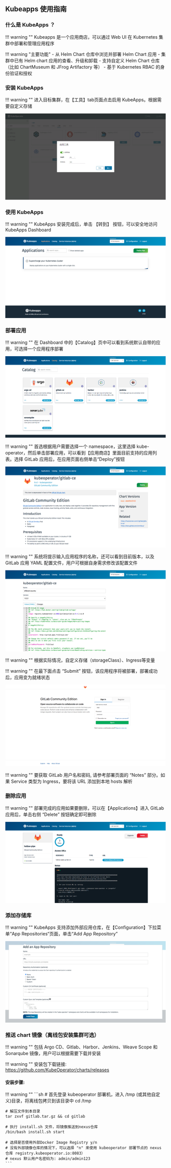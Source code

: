 ## Kubeapps 使用指南

### 什么是 KubeApps ？

!!! warning ""
    Kubeapps 是一个应用商店，可以通过 Web UI 在 Kubernetes 集群中部署和管理应用程序

!!! warning "主要功能"
    - 从 Helm Chart 仓库中浏览并部署 Helm Chart 应用
    - 集群中已有 Helm chart 应用的查看、升级和卸载
    - 支持自定义 Helm Chart 仓库（比如 ChartMuseum 和 JFrog Artifactory 等）
    - 基于 Kubernetes RBAC 的身份验证和授权

### 安装 KubeApps

!!! warning ""
    进入目标集群，在【工具】tab页面点击启用 KubeApps。根据需要自定义存储

![kubeapps-2](../img/guidelines/kubeapps/kubeapps-2.png)

### 使用 KubeApps

!!! warning ""
    KubeApps 安装完成后，单击 【转到】 按钮，可以安全地访问 KubeApps Dashboard

![kubeapps-3](../img/guidelines/kubeapps/kubeapps-3.png)

### 部署应用

!!! warning ""
    在 Dashboard 中的【Catalog】页中可以看到系统默认自带的应用，可选择一个应用程序部署

![kubeapps-4](../img/guidelines/kubeapps/kubeapps-4.png)


!!! warning ""
    首选根据用户需要选择一个 namespace，这里选择 kube-operator，然后单击部署应用，可以看到【应用商店】里面目前支持的应用列表。选择 GitLab 应用后，在应用页面右侧单击“Deploy”按钮

![gitlab-1](../img/guidelines/kubeapps/gitlab-1.png)

!!! warning ""
    系统将提示输入应用程序的名称，还可以看到目前版本，以及 GitLab 应用 YAML 配置文件，用户可根据自身需求修改该配置文件

![gitlab-2](../img/guidelines/kubeapps/gitlab-2.png)

!!! warning ""
    根据实际情况，自定义存储（storageClass）、Ingress等变量

!!! warning ""
    在最下面点击 “Submit” 按钮，该应用程序将被部署，部署成功后，应用变为就绪状态

![gitlab-3](../img/guidelines/kubeapps/gitlab-3.png)

!!! warning ""
    要获取 GitLab 用户名和密码, 请参考部署页面的 “Notes” 部分。如果 Service 类型为 Ingress，要将该 URL 添加到本地 hosts 解析

### 删除应用

!!! warning ""
    部署完成的应用如果要删除，可以在【Applications】进入 GitLab 应用后，单击右侧 “Delete” 按钮确定即可删除

![gitlab-4](../img/guidelines/kubeapps/gitlab-4.png)

### 添加存储库

!!! warning ""
    KubeApps 支持添加外部应用仓库，在【Configuration】下拉菜单“App Repositories“页面，单击“Add App Repository”

![kubeapps-5](../img/guidelines/kubeapps/kubeapps-5.png)

### 推送 chart 镜像（离线包安装集群可选）

!!! warning ""
    包括 Argo CD、Gitlab、Harbor、Jenkins、Weave Scope 和 Sonarqube 镜像，用户可以根据需要下载并安装

!!! warning ""
    安装包下载链接: https://github.com/KubeOperator/charts/releases

#### 安装步骤:

!!! warning ""
    ```sh
    # 首先登录 kubeoperator 部署机，进入 /tmp (或其他自定义)目录，将离线包拷贝到该目录中
    cd /tmp

    # 解压文件到本目录
    tar zxvf gitlab.tar.gz && cd gitlab

    # 执行 install.sh 文件，将镜像推送到nexus仓库
    /bin/bash install.sh start

    # 选择是否使用外部Docker Image Registry y/n
    # 没有外部镜像仓库的情况下，可以选择 "n" 来使用 kubeoperator 部署节点的 nexus 仓库 registry.kubeoperator.io:8083）
    # nexus 默认用户名密码为: admin/admin123
    ```
